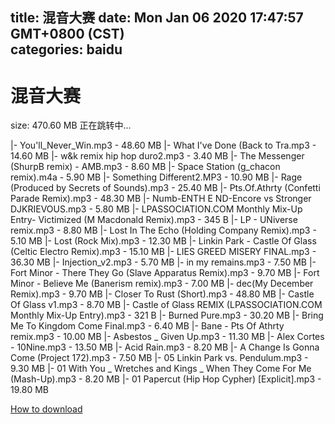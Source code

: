 
title: 混音大赛
date: Mon Jan 06 2020 17:47:57 GMT+0800 (CST)    
categories: baidu
---

# 混音大赛
size: 470.60 MB
 正在跳转中...
 
|- You'll_Never_Win.mp3 - 48.60 MB
|- What I've Done (Back to Tra.mp3 - 14.60 MB
|- w&k remix hip hop duro2.mp3 - 3.40 MB
|- The Messenger (ShurpB remix) - AMB.mp3 - 8.60 MB
|- Space Station (g_chacon remix).m4a - 5.90 MB
|- Something Different2.MP3 - 10.90 MB
|- Rage (Produced by Secrets of Sounds).mp3 - 25.40 MB
|- Pts.Of.Athrty (Confetti Parade Remix).mp3 - 48.30 MB
|- Numb-ENTH E ND-Encore vs Stronger DJKRIEVOUS.mp3 - 5.80 MB
|- LPASSOCIATION.COM Monthly Mix-Up Entry- Victimized (M Macdonald Remix).mp3 - 345 B
|- LP - UNiverse remix.mp3 - 8.80 MB
|- Lost In The Echo (Holding Company Remix).mp3 - 5.10 MB
|- Lost (Rock Mix).mp3 - 12.30 MB
|- Linkin Park - Castle Of Glass (Celtic Electro Remix).mp3 - 15.10 MB
|- LIES GREED MISERY FINAL.mp3 - 36.30 MB
|- Injection_v2.mp3 - 5.70 MB
|- in my remains.mp3 - 7.50 MB
|- Fort Minor - There They Go (Slave Apparatus Remix).mp3 - 9.70 MB
|- Fort Minor - Believe Me (Banerism remix).mp3 - 7.00 MB
|- dec(My December Remix).mp3 - 9.70 MB
|- Closer To Rust (Short).mp3 - 48.80 MB
|- Castle Of Glass v1.mp3 - 8.70 MB
|- Castle of Glass REMIX (LPASSOCIATION.COM Monthly Mix-Up Entry).mp3 - 321 B
|- Burned Pure.mp3 - 30.20 MB
|- Bring Me To Kingdom Come Final.mp3 - 6.40 MB
|- Bane - Pts Of Athrty remix.mp3 - 10.00 MB
|- Asbestos _ Given Up.mp3 - 11.30 MB
|- Alex Cortes - 10Nine.mp3 - 13.50 MB
|- Acid Rain.mp3 - 8.20 MB
|- A Change Is Gonna Come (Project 172).mp3 - 7.50 MB
|- 05 Linkin Park vs. Pendulum.mp3 - 9.30 MB
|- 01 With You _ Wretches and Kings _ When They Come For Me (Mash-Up).mp3 - 8.20 MB
|- 01 Papercut (Hip Hop Cypher) [Explicit].mp3 - 19.80 MB

[How to download](https://bpcam.bemobtrk.com/go/2ceec3aa-1ca2-46d6-b9ff-aaa5c184517c?jno=3789)